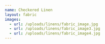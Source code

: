 ```yaml
---
name: Checkered Linen
layout: fabric
images:
  - url: /uploads/linens/fabric_image.jpg
  - url: /uploads/linens/fabric_image3.jpg
  - url: /uploads/linens/fabric_image4.jpg  
---
```

